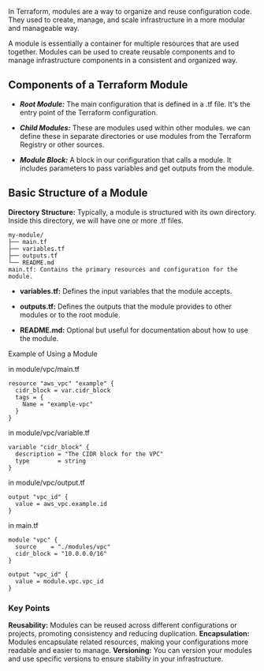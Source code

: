 In Terraform, modules are a way to organize and reuse configuration code. They used to create, manage, and scale infrastructure in a more modular and manageable way.

A module is essentially a container for multiple resources that are used together. Modules can be used to create reusable components and to manage infrastructure components in a consistent and organized way.

## Components of a Terraform Module

- ***Root Module:*** The main configuration that is defined in a .tf file. It's the entry point of the Terraform configuration.

- ***Child Modules:*** These are modules used within other modules. we can define these in separate directories or use modules from the Terraform Registry or other sources.

- ***Module Block:*** A block in our configuration that calls a module. It includes parameters to pass variables and get outputs from the module.

## Basic Structure of a Module

**Directory Structure:** Typically, a module is structured with its own directory. Inside this directory, we will have one or more .tf files.

```
my-module/
├── main.tf
├── variables.tf
├── outputs.tf
└── README.md
main.tf: Contains the primary resources and configuration for the module.

```

- **variables.tf:** Defines the input variables that the module accepts.

- **outputs.tf:** Defines the outputs that the module provides to other modules or to the root module.

- **README.md:** Optional but useful for documentation about how to use the module.

Example of Using a Module

in module/vpc/main.tf
```
resource "aws_vpc" "example" {
  cidr_block = var.cidr_block
  tags = {
    Name = "example-vpc"
  }
}
```
in module/vpc/variable.tf

```
variable "cidr_block" {
  description = "The CIDR block for the VPC"
  type        = string
}
```

in module/vpc/output.tf

```
output "vpc_id" {
  value = aws_vpc.example.id
}
```

in main.tf
```
module "vpc" {
  source    = "./modules/vpc"
  cidr_block = "10.0.0.0/16"
}

output "vpc_id" {
  value = module.vpc.vpc_id
}

```

### Key Points

**Reusability:** Modules can be reused across different configurations or projects, promoting consistency and reducing duplication.
**Encapsulation:** Modules encapsulate related resources, making your configurations more readable and easier to manage.
**Versioning:** You can version your modules and use specific versions to ensure stability in your infrastructure.